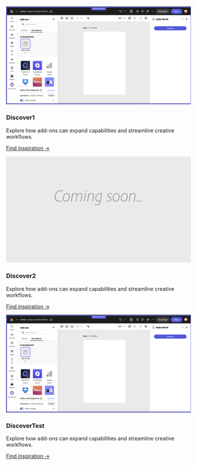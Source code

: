 <ActionTeaser slots="image, heading, text, text1" repeat="2" />

![SideImage](./images/basic-js.png)

### Discover1

Explore how add-ons can expand capabilities and streamline creative workflows.

[Find inspiration →](./getting_started/developer-journey.md#discover)

![SideImage](./images/thumbs-coming-soon.png)

### Discover2

Explore how add-ons can expand capabilities and streamline creative workflows.

[Find inspiration →](./getting_started/developer-journey.md#discover)

<ActionTeaser slots="image, heading, text" repeat="1" />

![SideImage](./images/basic-js.png)

### DiscoverTest

Explore how add-ons can expand capabilities and streamline creative workflows.

[Find inspiration →](./getting_started/developer-journey.md#discover)